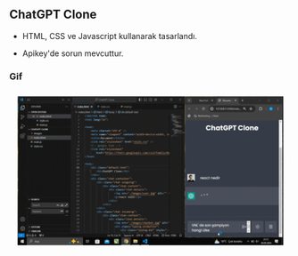 ## ChatGPT Clone

- HTML, CSS ve Javascript kullanarak tasarlandı. 

- Apikey'de sorun mevcuttur. 

### Gif

<img src="screen.gif" />
